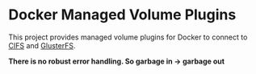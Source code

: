 Docker Managed Volume Plugins
=============================

This project provides managed volume plugins for Docker to connect to [CIFS](https://github.com/trajano/docker-volume-plugins/tree/master/cifs-volume-plugin) and [GlusterFS](https://github.com/trajano/docker-volume-plugins/tree/master/glusterfs-volume-plugin).

**There is no robust error handling.  So garbage in -> garbage out**